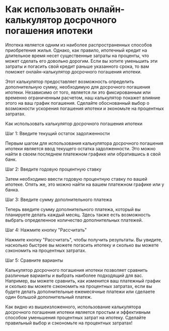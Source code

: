 Как использовать онлайн-калькулятор досрочного погашения ипотеки
================================================================

Ипотека является одним из наиболее распространенных способов приобретения жилья. Однако, как правило, ипотечный кредит на длительное время несет существенные затраты на проценты, что может сделать его довольно дорогим. Если вы хотите уменьшить эти затраты и погасить свой кредит раньше указанного срока, то вам поможет онлайн-калькулятор досрочного погашения ипотеки.

Этот калькулятор предоставляет возможность определить дополнительную сумму, необходимую для досрочного погашения ипотеки. Независимо от того, является ли это фиксированным или временно ограниченным расчетом, наш калькулятор покажет влияние этого на ваш график погашения. Сделайте обоснованный выбор о возможности ускорения погашения ипотеки и экономьте на процентных затратах.

Как использовать калькулятор досрочного погашения ипотеки

Шаг 1: Введите текущий остаток задолженности

Первым шагом для использования калькулятора досрочного погашения ипотеки является ввод текущего остатка задолженности. Это можно найти в своем последнем платежном графике или обратившись в свой банк.

Шаг 2: Введите годовую процентную ставку

Затем необходимо ввести годовую процентную ставку по вашей ипотеке. Опять же, это можно найти на вашем платежном графике или у банка.

Шаг 3: Введите сумму дополнительного платежа

Теперь введите сумму дополнительного платежа, который вы планируете делать каждый месяц. Здесь также есть возможность выбрать определенное количество дополнительных платежей.

Шаг 4: Нажмите кнопку "Рассчитать"

Нажмите кнопку "Рассчитать", чтобы получить результаты. Вы увидите, насколько быстрее вы можете погасить ипотеку и сколько вы можете сэкономить на процентных затратах.

Шаг 5: Сравните варианты

Калькулятор досрочного погашения ипотеки позволяет сравнить различные варианты и выбрать наиболее подходящий для вас. Например, вы можете сравнить, как изменится ваш платежный график и сколько вы можете сэкономить на процентных затратах, если вы будете делать дополнительные ежемесячные платежи или сделаете один большой дополнительный платеж.

Как видно из вышеизложенного, использование калькулятора досрочного погашения ипотеки является простым и эффективным способом уменьшения процентных затрат на ипотеку. Сделайте правильный выбор и сэкономьте на процентных затратах!